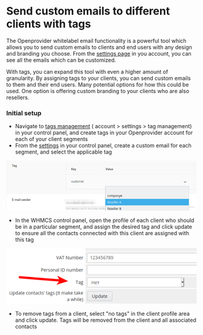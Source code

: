 # Send custom emails to different clients with tags

The Openprovider whitelabel email functionality is a powerful tool which allows you to send custom emails to clients and end users with any design and branding you choose. From the [settings page](https://cp.openprovider.eu/account/overview-configuration.php) in you account, you can see all the emails which can be customized. 

With tags, you can expand this tool with even a higher amount of granularity. By assigning tags to your clients, you can send custom emails to them and their end users. Many potential options for how this could be used. One option is offering custom branding to your clients who are also resellers. 

### Initial setup 

- Navigate to [tags management](https://cp.openprovider.eu/web/action/index#/tag/overview) ( account > settings > tag management) in your control panel, and create tags in your Openprovider account for each of your client segments
- From the [settings](https://cp.openprovider.eu/web/action/index#/account/settings/overview) in your control panel, create a custom email for each segment, and select the applicable tag

![tag example](img/tags_example.png)

- In the WHMCS control panel, open the profile of each client who should be in a particular segment, and assign the desired tag and click update to ensure all the contacts connected with this client are assigned with this tag

![tag selection](img/tag_selection.png)

- To remove tags from a client, select "no tags" in the client profile area and click update. Tags will be removed from the client and all associated contacts 

